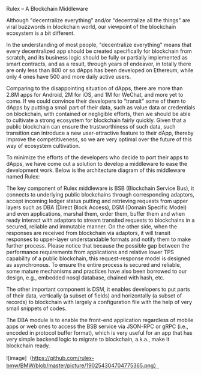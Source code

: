 Rulex – A Blockchain Middleware

Although "decentralize everything" and/or "decentralize all the things" are viral buzzwords in blockchain world, our viewpoint of the blockchain ecosystem is a bit different.

In the understanding of most people, "decentralize everything" means that every decentralized app should be created specifically for blockchain from scratch, and its business logic should be fully or partially implemented as smart contracts, and as a result, through years of endeavor, in totally there are only less than 800 or so dApps has been developed on Ethereum, while only 4 ones have 500 and more daily active users.  

Comparing to the disappointing situation of dApps, there are more than 2.8M apps for Android, 2M for iOS, and 1M for WeChat, and more yet to come.  If we could convince their developers to “transit” some of them to dApps by putting a small part of their data, such as value data or credentials on blockchain, with contained or negligible efforts, then we should be able to cultivate a strong ecosystem for blockchain fairly quickly.  Given that a public blockchain can ensure the trustworthiness of such data, such transition can introduce a new user-attractive feature to their dApp, thereby improve the competitiveness, so we are very optimal over the future of this way of ecosystem cultivation.

To minimize the efforts of the developers who decide to port their apps to dApps, we have come out a solution to develop a middleware to ease the development work. Below is the architecture diagram of this middleware named Rulex:


The key component of Rulex middleware is BSB (Blockchain Service Bus), it connects to underlying public blockchains through corresponding adaptors, accept incoming ledger status putting and retrieving requests from upper layers such as DBA (Direct Block Access), DSM (Domain Specific Model) and even applications, marshal them, order them, buffer them and when ready interact with adaptors to stream transited requests to blockchains in a secured, reliable and immutable manner. On the other side, when the responses are received from blockchain via adaptors, it will transit responses to upper-layer understandable formats and notify them to make further process.  Please notice that because the possible gap between the performance requirements from applications and relative lower TPS capability of a public blockchain, this request-response model is designed as asynchronous. To ensure the entire process is secured and reliable, some mature mechanisms and practices have also been borrowed to our design, e.g., embedded nosql database, chained with hash, etc.

The other important component is DSM, it enables developers to put parts of their data, vertically (a subset of fields) and horizontally (a subset of records) to blockchain with largely a configuration file with the help of very small snippets of codes.

The DBA module Is to enable the front-end application regardless of mobile apps or web ones to access the BSB service via JSON-RPC or gRPC (i.e., encoded in protocol buffer format), which is very useful for an app that has very simple backend logic to migrate to blockchain, a.k.a., make it blockchain ready.


![image]（https://github.com/rulex-bmw/BMW/blob/master/picture/190254304704775365.png）
